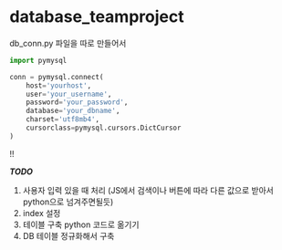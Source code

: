 # database_teamproject

db_conn.py 파일을 따로 만들어서 
```python
import pymysql

conn = pymysql.connect(
    host='yourhost',
    user='your_username',
    password='your_password',
    database='your_dbname',
    charset='utf8mb4',
    cursorclass=pymysql.cursors.DictCursor
)
```
!!

***TODO***
1. 사용자 입력 있을 때 처리 (JS에서 검색이나 버튼에 따라 다른 값으로 받아서 python으로 넘겨주면될듯)
2. index 설정
3. 테이블 구축 python 코드로 옮기기
4. DB 테이블 정규화해서 구축

